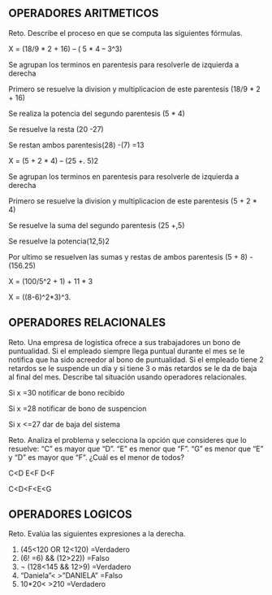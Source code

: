 ## OPERADORES ARITMETICOS
Reto. Describe el proceso en que se computa las siguientes fórmulas.

X = (18/9 * 2 + 16) – ( 5 * 4 – 3^3)

Se agrupan los terminos en parentesis para resolverle de izquierda a derecha

Primero se resuelve la division y multiplicacion de este parentesis (18/9 * 2 + 16)


Se realiza la potencia del segundo parentesis (5 * 4)

Se resuelve la resta (20 -27)

Se restan ambos parentesis(28) -(7) =13


X = (5 + 2 * 4) – (25 +. 5)2


Se agrupan los terminos en parentesis para resolverle de izquierda a derecha

Primero se resuelve la division y multiplicacion de este parentesis (5 + 2 * 4)

Se resuelve la suma del segundo parentesis (25 +,5)

Se resuelve la potencia(12,5)2

Por ultimo se resuelven las sumas y restas de ambos parentesis (5 + 8) - (156.25)

X = (100/5^2 + 1) + 11 * 3

X = ((8-6)^2*3)^3.


## OPERADORES RELACIONALES
Reto. Una empresa de logística ofrece a sus trabajadores un bono de
puntualidad. Si el empleado siempre llega puntual durante el mes se le
notifica que ha sido acreedor al bono de puntualidad. Si el empleado tiene
2 retardos se le suspende un día y si tiene 3 o más retardos se le da de
baja al final del mes. Describe tal situación usando operadores
relacionales.

Si x =30 notificar de bono recibido

Si x =28 notificar de bono de suspencion

Si x <=27 dar de baja del sistema

Reto. Analiza el problema y selecciona la opción que consideres que lo
resuelve:
“C” es mayor que “D”. “E” es menor que “F”. “G” es menor que “E” y “D” es
mayor que “F”. ¿Cuál es el menor de todos?

C<D E<F D<F
            
C<D<F<E<G

## OPERADORES LOGICOS
Reto. Evalúa las siguientes expresiones a la derecha.
1) (45<120 OR 12<120) =Verdadero
2) (6! =6) && (12>22)) =Falso
3) ¬ (128<145 && 12>9) =Verdadero
4) “Daniela”< >”DANIELA” =Falso
5) 10*20< >210 =Verdadero
